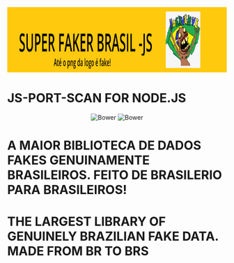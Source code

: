 <div align="center">
  <img src="./src/assets/logo.png" width="100%" height="150"/>
</div>

# JS-PORT-SCAN FOR NODE.JS
<p align="center">
   <img alt="Bower" src="https://img.shields.io/bower/l/MI?style=flat-square">
   <img alt="Bower" src="https://img.shields.io/badge/version-1.0.0-blue">
</p>


<h1>A MAIOR BIBLIOTECA DE DADOS FAKES GENUINAMENTE BRASILEIROS. FEITO DE BRASILERIO PARA BRASILEIROS!</h1>
<h1>THE LARGEST LIBRARY OF GENUINELY BRAZILIAN FAKE DATA. MADE FROM BR TO BRS</h1>
